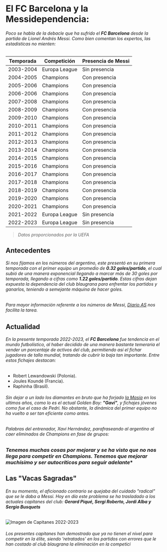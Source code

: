 #   El FC Barcelona y la Messidependencia:

###### Poco se habla de la debacle que ha sufrido el **FC Barcelona** desde la partida de Lionel Andrés Messi. Como bien comentan los expertos, las estadistícas no mienten:


| Temporada | Competición  | Presencia de Messi |
| --------- | ------------ | ------------------ |
| 2003-2004 | Europa League| Sin presencia      |
| 2004-2005 | Champions    | Con presencia      |
| 2005-2006 | Champions    | Con presencia      |
| 2006-2006 | Champions    | Con presencia      |
| 2007-2008 | Champions    | Con presencia      |
| 2008-2009 | Champions    | Con presencia      |
| 2009-2010 | Champions    | Con presencia      |
| 2010-2011 | Champions    | Con presencia      |
| 2011-2012 | Champions    | Con presencia      |
| 2012-2013 | Champions    | Con presencia      |
| 2013-2014 | Champions    | Con presencia      |
| 2014-2015 | Champions    | Con presencia      |
| 2015-2016 | Champions    | Con presencia      |
| 2016-2017 | Champions    | Con presencia      |
| 2017-2018 | Champions    | Con presencia      |
| 2018-2019 | Champions    | Con presencia      |
| 2019-2020 | Champions    | Con presencia      |
| 2020-2021 | Champions    | Con presencia      |
| 2021-2022 | Europa League| Sin presencia      |
| 2022-2023 | Europa League| Sin presencia      |


> *Datos proporcionados por la UEFA*

## Antecedentes

###### Si nos fijamos en los números del argentino, este presentó en su primera temporada con el primer equipo un promedio de  ***0.32 goles/partido***, el cual subió de una manera exponencial llegando a marcar más de 30 goles por temporada, llegando a cifras como ***1.22 goles/partido***. Estas cifras dejan expuesta la dependencia del club blaugrana para enfrentar los partidos y ganarlos, teniendo a semejante máquina de hacer goles.

###### Para mayor información referente a los números de Messi, [Diario AS](https://resultados.as.com/resultados/ficha/deportista/messi/15167/) nos facilita la tarea.

## Actualidad

###### En la presente temporada 2022-2023, el **FC Barcelona** fue tendencia en el mundo futbolístico, al haber decidido de una manera bastante temeraria el vender un porcentaje de activos del club, permitiendo así el fichar jugadores de talla mundial, tratando de cubrir la baja tan importante. Entre estos fichajes destacan:

- Robert Lewandowski (Polonia).
- Joules Koundé (Francia).
- Raphinha (Brasil).

###### Sin dejar a un lado los diamantes en bruto que ha forjado [la Masía](https://es.wikipedia.org/wiki/F%C3%BAtbol_base_del_F%C3%BAtbol_Club_Barcelona) en los ultimos años, como lo es el actual Golden Boy: **"Gavi"**, y fichajes jóvenes como fue el caso de Pedri. No obstante, la dinámica del primer equipo no ha vuelto a ser tan eficiente como antes.

###### Palabras del entrenador, Xavi Hernández, parafraseando al argentino al caer eliminados de Champions en fase de grupos:

### ***Tenemos muchas cosas por mejorar y se ha visto que  no nos llega para competir en Champions. Tenemos que mejorar muchísimo y ser autocríticos para seguir adelante****

## Las "Vacas Sagradas"

###### En su momento, el aficionado contrario se quejaba del cuidado "radical" que se le daba a Messi. Hoy en día este problema se ha trasladado a los actuales capitanes del club: ***Gerard Piqué, Sergi Roberto, Jordi Alba y Sergio Busquets***

![Imagen de Capitanes 2022-2023](https://www.lavanguardia.com/files/image_449_220/uploads/2022/06/06/629e3f72d170c.jpeg)

###### Los presentes capitanes han demostrado que ya *no tienen el nivel para competir en la élite*, siendo 'retratados' en los partidos con errores que le han costado al club blaugrana la eliminación en la competici



